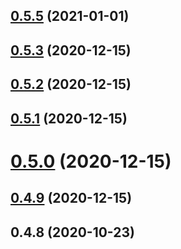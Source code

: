 <a name="0.5.5"></a>
## [0.5.5](https://github.com/48401298/qmac-gridcn/compare/v0.5.3...v0.5.5) (2021-01-01)



<a name="0.5.3"></a>
## [0.5.3](https://github.com/48401298/qmac-gridcn/compare/v0.5.2...v0.5.3) (2020-12-15)



<a name="0.5.2"></a>
## [0.5.2](https://github.com/48401298/qmac-gridcn/compare/v0.5.1...v0.5.2) (2020-12-15)



<a name="0.5.1"></a>
## [0.5.1](https://github.com/48401298/qmac-gridcn/compare/v0.5.0...v0.5.1) (2020-12-15)



<a name="0.5.0"></a>
# [0.5.0](https://github.com/48401298/qmac-gridcn/compare/v0.4.9...v0.5.0) (2020-12-15)



<a name="0.4.9"></a>
## [0.4.9](https://github.com/48401298/qmac-gridcn/compare/v0.4.8...v0.4.9) (2020-12-15)



<a name="0.4.8"></a>
## 0.4.8 (2020-10-23)



